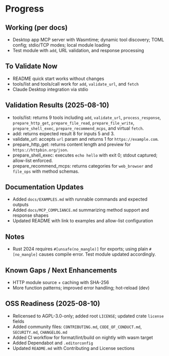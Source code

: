 # Progress

## Working (per docs)
- Desktop app MCP server with Wasmtime; dynamic tool discovery; TOML config; stdio/TCP modes; local module loading
- Test module with `add`, URL validation, and response processing

## To Validate Now
- README quick start works without changes
- tools/list and tools/call work for `add`, `validate_url`, and `fetch`
- Claude Desktop integration via stdio

## Validation Results (2025-08-10)
- tools/list: returns 9 tools including `add`, `validate_url`, `process_response`, `prepare_http_get`, `prepare_file_read`, `prepare_file_write`, `prepare_shell_exec`, `prepare_recommend_mcps`, and virtual `fetch`.
- add: returns expected result 8 for inputs 5 and 3.
- validate_url: accepts `url` param and returns 1 for `https://example.com`.
- prepare_http_get: returns content length and preview for `https://httpbin.org/json`.
- prepare_shell_exec: executes `echo hello` with exit 0; stdout captured; allow-list enforced.
- prepare_recommend_mcps: returns categories for `web_browser` and `file_ops` with method schemas.

## Documentation Updates
- Added `docs/EXAMPLES.md` with runnable commands and expected outputs
- Added `docs/MCP_COMPLIANCE.md` summarizing method support and response shapes
- Updated README with link to examples and allow-list configuration

## Notes
- Rust 2024 requires `#[unsafe(no_mangle)]` for exports; using plain `#[no_mangle]` causes compile error. Test module updated accordingly.

## Known Gaps / Next Enhancements
- HTTP module source + caching with SHA-256
- More function patterns; improved error handling; hot-reload (dev)

## OSS Readiness (2025-08-10)
- Relicensed to AGPL-3.0-only; added root `LICENSE`; updated crate `license` fields
- Added community files: `CONTRIBUTING.md`, `CODE_OF_CONDUCT.md`, `SECURITY.md`, `CHANGELOG.md`
- Added CI workflow for format/lint/build on nightly with wasm target
- Added Dependabot and `.editorconfig`
- Updated `README.md` with Contributing and License sections
